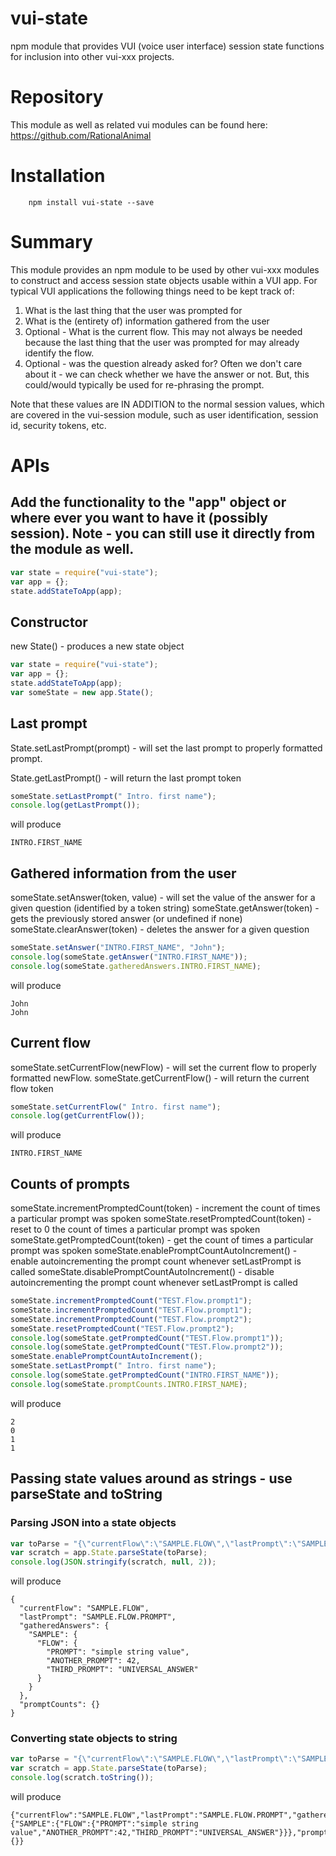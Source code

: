# vui-state

npm module that provides VUI (voice user interface) session state functions for
inclusion into other vui-xxx projects.

# Repository
This module as well as related vui modules can be found here:
https://github.com/RationalAnimal

# Installation

```shell
	npm install vui-state --save
```

# Summary

This module provides an npm module to be used by other vui-xxx modules to
construct and access session state objects usable within a VUI app.
For typical VUI applications the following things need to be kept track of:

1. What is the last thing that the user was prompted for
2. What is the (entirety of) information gathered from the user
3. Optional - What is the current flow. This may not always be needed because the last thing that the user was prompted for may already identify the flow.
4. Optional - was the question already asked for?  Often we don't care about it - we can check whether we have the answer or not.  But, this could/would typically be used for re-phrasing the prompt.

Note that these values are IN ADDITION to the normal session values, which are covered in the vui-session module, such as user identification, session id, security tokens, etc.

# APIs

## Add the functionality to the "app" object or where ever you want to have it (possibly session). Note - you can still use it directly from the module as well.

````javascript
var state = require("vui-state");
var app = {};
state.addStateToApp(app);
````

## Constructor

new State() - produces a new state object

````javascript
var state = require("vui-state");
var app = {};
state.addStateToApp(app);
var someState = new app.State();
````


## Last prompt

State.setLastPrompt(prompt) - will set the last prompt to properly formatted prompt.

State.getLastPrompt() - will return the last prompt token

````javascript
someState.setLastPrompt(" Intro. first name");
console.log(getLastPrompt());
````
will produce
````shell
INTRO.FIRST_NAME
````

## Gathered information from the user

someState.setAnswer(token, value) - will set the value of the answer for a given question (identified by a token string)
someState.getAnswer(token) - gets the previously stored answer (or undefined if none)
someState.clearAnswer(token) - deletes the answer for a given question

````javascript
someState.setAnswer("INTRO.FIRST_NAME", "John");
console.log(someState.getAnswer("INTRO.FIRST_NAME"));
console.log(someState.gatheredAnswers.INTRO.FIRST_NAME);
````
will produce

````shell
John
John
````

## Current flow

someState.setCurrentFlow(newFlow) - will set the current flow to properly formatted newFlow.
someState.getCurrentFlow() - will return the current flow token

````javascript
someState.setCurrentFlow(" Intro. first name");
console.log(getCurrentFlow());
````
will produce
````shell
INTRO.FIRST_NAME
````

## Counts of prompts

someState.incrementPromptedCount(token) - increment the count of times a particular prompt was spoken
someState.resetPromptedCount(token) - reset to 0 the count of times a particular prompt was spoken
someState.getPromptedCount(token) - get the count of times a particular prompt was spoken
someState.enablePromptCountAutoIncrement() - enable autoincrementing the prompt count whenever setLastPrompt is called
someState.disablePromptCountAutoIncrement() - disable autoincrementing the prompt count whenever setLastPrompt is called


````javascript
someState.incrementPromptedCount("TEST.Flow.prompt1");
someState.incrementPromptedCount("TEST.Flow.prompt1");
someState.incrementPromptedCount("TEST.Flow.prompt2");
someState.resetPromptedCount("TEST.Flow.prompt2");
console.log(someState.getPromptedCount("TEST.Flow.prompt1"));
console.log(someState.getPromptedCount("TEST.Flow.prompt2"));
someState.enablePromptCountAutoIncrement();
someState.setLastPrompt(" Intro. first name");
console.log(someState.getPromptedCount("INTRO.FIRST_NAME"));
console.log(someState.promptCounts.INTRO.FIRST_NAME);
````

will produce

````shell
2
0
1
1
````

## Passing state values around as strings - use parseState and toString

### Parsing JSON into a state objects

````javascript
var toParse = "{\"currentFlow\":\"SAMPLE.FLOW\",\"lastPrompt\":\"SAMPLE.FLOW.PROMPT\",\"gatheredAnswers\":{\"SAMPLE\":{\"FLOW\":{\"PROMPT\":\"simple string value\",\"ANOTHER_PROMPT\":42,\"THIRD_PROMPT\":\"UNIVERSAL_ANSWER\"}}},\"promptCounts\":{}}";
var scratch = app.State.parseState(toParse);
console.log(JSON.stringify(scratch, null, 2));
````

will produce

````shell
{
  "currentFlow": "SAMPLE.FLOW",
  "lastPrompt": "SAMPLE.FLOW.PROMPT",
  "gatheredAnswers": {
    "SAMPLE": {
      "FLOW": {
        "PROMPT": "simple string value",
        "ANOTHER_PROMPT": 42,
        "THIRD_PROMPT": "UNIVERSAL_ANSWER"
      }
    }
  },
  "promptCounts": {}
}
````

### Converting state objects to string

````javascript
var toParse = "{\"currentFlow\":\"SAMPLE.FLOW\",\"lastPrompt\":\"SAMPLE.FLOW.PROMPT\",\"gatheredAnswers\":{\"SAMPLE\":{\"FLOW\":{\"PROMPT\":\"simple string value\",\"ANOTHER_PROMPT\":42,\"THIRD_PROMPT\":\"UNIVERSAL_ANSWER\"}}},\"promptCounts\":{}}";
var scratch = app.State.parseState(toParse);
console.log(scratch.toString());
````

will produce

````shell
{"currentFlow":"SAMPLE.FLOW","lastPrompt":"SAMPLE.FLOW.PROMPT","gatheredAnswers":{"SAMPLE":{"FLOW":{"PROMPT":"simple string value","ANOTHER_PROMPT":42,"THIRD_PROMPT":"UNIVERSAL_ANSWER"}}},"promptCounts":{}}
````
